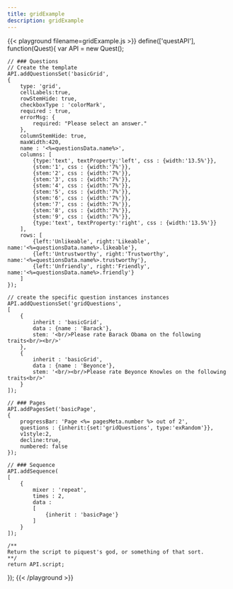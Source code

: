 ```yaml
---
title: gridExample
description: gridExample
---
```


{{< playground filename=gridExample.js >}}
define(['questAPI'], function(Quest){
	var API = new Quest();

	// ### Questions
	// Create the template
	API.addQuestionsSet('basicGrid',
	{
		type: 'grid',
		cellLabels:true,
		rowStemHide: true,
		checkboxType : 'colorMark',
		required : true,
		errorMsg: {
			required: "Please select an answer."
		},
		columnStemHide: true,
		maxWidth:420,
		name : '<%=questionsData.name%>',
		columns: [
			{type:'text', textProperty:'left', css : {width:'13.5%'}},
			{stem:'1', css : {width:'7%'}},
			{stem:'2', css : {width:'7%'}},
			{stem:'3', css : {width:'7%'}},
			{stem:'4', css : {width:'7%'}},
			{stem:'5', css : {width:'7%'}},
			{stem:'6', css : {width:'7%'}},
			{stem:'7', css : {width:'7%'}},
			{stem:'8', css : {width:'7%'}},
			{stem:'9', css : {width:'7%'}},
			{type:'text', textProperty:'right', css : {width:'13.5%'}}
		],
		rows: [
			{left:'Unlikeable', right:'Likeable', name:'<%=questionsData.name%>.likeable'},
			{left:'Untrustworthy', right:'Trustworthy', name:'<%=questionsData.name%>.trustworthy'},
			{left:'Unfriendly', right:'Friendly', name:'<%=questionsData.name%>.friendly'}
		]
	});

	// create the specific question instances instances
	API.addQuestionsSet('gridQuestions',
	[
		{
			inherit : 'basicGrid',
			data : {name : 'Barack'},
			stem: '<br/>Please rate Barack Obama on the following traits<br/><br/>'
		},
		{
			inherit : 'basicGrid',
			data : {name : 'Beyonce'},
			stem: '<br/><br/>Please rate Beyonce Knowles on the following traits<br/>'
		}
	]);

	// ### Pages
	API.addPagesSet('basicPage',
	{
		progressBar: 'Page <%= pagesMeta.number %> out of 2',
		questions : {inherit:{set:'gridQuestions', type:'exRandom'}},
		v1style:2,
		decline:true,
		numbered: false
	});

	// ### Sequence
	API.addSequence(
	[
		{
			mixer : 'repeat',
			times : 2,
			data :
			[
				{inherit : 'basicPage'}
			]
		}
	]);

	/**
	Return the script to piquest's god, or something of that sort.
	**/
	return API.script;
});
{{< /playground >}}
